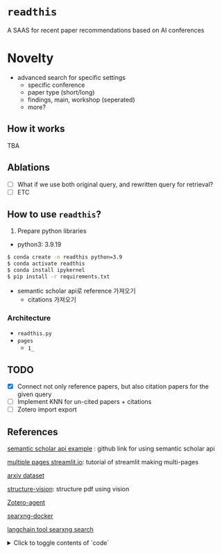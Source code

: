 # `readthis`
A SAAS for recent paper recommendations based on AI conferences


# Novelty
+ advanced search for specific settings
    + specific conference
    + paper type (short/long)
    + findings, main, workshop (seperated)
    + more?

## How it works

TBA


## Ablations

- [ ] What if we use both original query, and rewritten query for retrieval?
- [ ] ETC

## How to use `readthis`?

1. Prepare python libraries

- python3: 3.9.19
``` bash
$ conda create -n readthis python=3.9
$ conda activate readthis
$ conda install ipykernel
$ pip install -r requirements.txt
```


+ semantic scholar api로 reference 가져오기
  + citations 가져오기



### Architecture
- `readthis.py`
- `pages`
  - `1_`



## TODO
- [X] Connect not only reference papers, but also citation papers for the given query
- [ ] Implement KNN for un-cited papers + citations
- [ ] Zotero import export

## References
[semantic scholar api example](https://github.com/allenai/s2-folks/tree/main/examples/python) : github link for using semantic scholar api

[multiple pages streamlit.io](https://docs.streamlit.io/get-started/tutorials/create-a-multipage-app): tutorial of streamlit making multi-pages

[arxiv dataset](https://www.kaggle.com/datasets/Cornell-University/arxiv?resource=download)

[structure-vision](https://github.com/lfoppiano/structure-vision/tree/main): structure pdf using vision

[Zotero-agent](https://vankhoa21991.medium.com/unleashing-the-power-of-ai-crafting-intelligent-insights-with-large-language-models-and-refined-dfc07c648619)

[searxng-docker](https://github.com/searxng/searxng-docker)

[langchain tool searxng search](https://python.langchain.com/docs/integrations/tools/searx_search/)



<details>
<summary>Click to toggle contents of `code`</summary>

```
CODE!
```
</details>